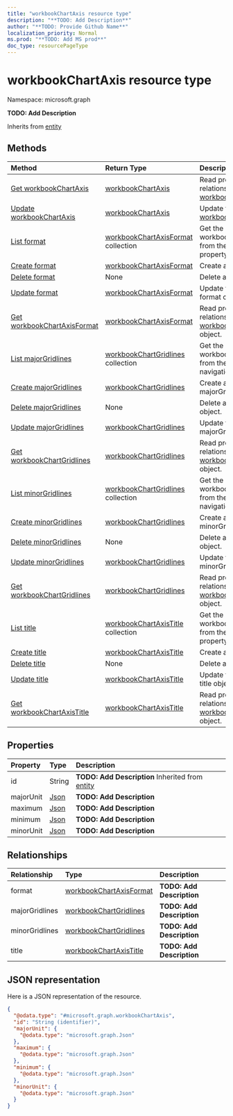 ```yaml
---
title: "workbookChartAxis resource type"
description: "**TODO: Add Description**"
author: "**TODO: Provide Github Name**"
localization_priority: Normal
ms.prod: "**TODO: Add MS prod**"
doc_type: resourcePageType
---
```


# workbookChartAxis resource type


Namespace: microsoft.graph

**TODO: Add Description**


Inherits from [entity](../resources/entity.md)

## Methods
|Method|Return Type|Description|
|:---|:---|:---|
|[Get workbookChartAxis](../api/workbookchartaxis-get.md)|[workbookChartAxis](../resources/workbookchartaxis.md)|Read properties and relationships of a [workbookChartAxis](../resources/workbookchartaxis.md) object.|
|[Update workbookChartAxis](../api/workbookchartaxis-update.md)|[workbookChartAxis](../resources/workbookchartaxis.md)|Update the properties of a [workbookChartAxis](../resources/workbookchartaxis.md) object.|
|[List format](../api/workbookchartaxis-list-format.md)|[workbookChartAxisFormat](../resources/workbookchartaxisformat.md) collection|Get the workbookChartAxisFormats from the format navigation property.|
|[Create format](../api/workbookchartaxis-post-format.md)|[workbookChartAxisFormat](../resources/workbookchartaxisformat.md)|Create a new format object.|
|[Delete format](../api/workbookchartaxis-delete-format.md)|None|Delete a format object.|
|[Update format](../api/workbookchartaxis-update-format.md)|[workbookChartAxisFormat](../resources/workbookchartaxisformat.md)|Update the properties of a format object.|
|[Get workbookChartAxisFormat](../api/workbookchartaxisformat-get.md)|[workbookChartAxisFormat](../resources/workbookchartaxisformat.md)|Read properties and relationships of a [workbookChartAxisFormat](../resources/workbookchartaxisformat.md) object.|
|[List majorGridlines](../api/workbookchartaxis-list-majorgridlines.md)|[workbookChartGridlines](../resources/workbookchartgridlines.md) collection|Get the workbookChartGridlines from the majorGridlines navigation property.|
|[Create majorGridlines](../api/workbookchartaxis-post-majorgridlines.md)|[workbookChartGridlines](../resources/workbookchartgridlines.md)|Create a new majorGridlines object.|
|[Delete majorGridlines](../api/workbookchartaxis-delete-majorgridlines.md)|None|Delete a majorGridlines object.|
|[Update majorGridlines](../api/workbookchartaxis-update-majorgridlines.md)|[workbookChartGridlines](../resources/workbookchartgridlines.md)|Update the properties of a majorGridlines object.|
|[Get workbookChartGridlines](../api/workbookchartgridlines-get.md)|[workbookChartGridlines](../resources/workbookchartgridlines.md)|Read properties and relationships of a [workbookChartGridlines](../resources/workbookchartgridlines.md) object.|
|[List minorGridlines](../api/workbookchartaxis-list-minorgridlines.md)|[workbookChartGridlines](../resources/workbookchartgridlines.md) collection|Get the workbookChartGridlines from the minorGridlines navigation property.|
|[Create minorGridlines](../api/workbookchartaxis-post-minorgridlines.md)|[workbookChartGridlines](../resources/workbookchartgridlines.md)|Create a new minorGridlines object.|
|[Delete minorGridlines](../api/workbookchartaxis-delete-minorgridlines.md)|None|Delete a minorGridlines object.|
|[Update minorGridlines](../api/workbookchartaxis-update-minorgridlines.md)|[workbookChartGridlines](../resources/workbookchartgridlines.md)|Update the properties of a minorGridlines object.|
|[Get workbookChartGridlines](../api/workbookchartgridlines-get.md)|[workbookChartGridlines](../resources/workbookchartgridlines.md)|Read properties and relationships of a [workbookChartGridlines](../resources/workbookchartgridlines.md) object.|
|[List title](../api/workbookchartaxis-list-title.md)|[workbookChartAxisTitle](../resources/workbookchartaxistitle.md) collection|Get the workbookChartAxisTitles from the title navigation property.|
|[Create title](../api/workbookchartaxis-post-title.md)|[workbookChartAxisTitle](../resources/workbookchartaxistitle.md)|Create a new title object.|
|[Delete title](../api/workbookchartaxis-delete-title.md)|None|Delete a title object.|
|[Update title](../api/workbookchartaxis-update-title.md)|[workbookChartAxisTitle](../resources/workbookchartaxistitle.md)|Update the properties of a title object.|
|[Get workbookChartAxisTitle](../api/workbookchartaxistitle-get.md)|[workbookChartAxisTitle](../resources/workbookchartaxistitle.md)|Read properties and relationships of a [workbookChartAxisTitle](../resources/workbookchartaxistitle.md) object.|

## Properties
|Property|Type|Description|
|:---|:---|:---|
|id|String|**TODO: Add Description** Inherited from [entity](../resources/entity.md)|
|majorUnit|[Json](../resources/json.md)|**TODO: Add Description**|
|maximum|[Json](../resources/json.md)|**TODO: Add Description**|
|minimum|[Json](../resources/json.md)|**TODO: Add Description**|
|minorUnit|[Json](../resources/json.md)|**TODO: Add Description**|

## Relationships
|Relationship|Type|Description|
|:---|:---|:---|
|format|[workbookChartAxisFormat](../resources/workbookchartaxisformat.md)|**TODO: Add Description**|
|majorGridlines|[workbookChartGridlines](../resources/workbookchartgridlines.md)|**TODO: Add Description**|
|minorGridlines|[workbookChartGridlines](../resources/workbookchartgridlines.md)|**TODO: Add Description**|
|title|[workbookChartAxisTitle](../resources/workbookchartaxistitle.md)|**TODO: Add Description**|

## JSON representation
Here is a JSON representation of the resource.
<!-- {
  "blockType": "resource",
  "keyProperty": "id",
  "@odata.type": "microsoft.graph.workbookChartAxis",
  "baseType": "microsoft.graph.entity",
  "openType": false
}
-->
``` json
{
  "@odata.type": "#microsoft.graph.workbookChartAxis",
  "id": "String (identifier)",
  "majorUnit": {
    "@odata.type": "microsoft.graph.Json"
  },
  "maximum": {
    "@odata.type": "microsoft.graph.Json"
  },
  "minimum": {
    "@odata.type": "microsoft.graph.Json"
  },
  "minorUnit": {
    "@odata.type": "microsoft.graph.Json"
  }
}
```

